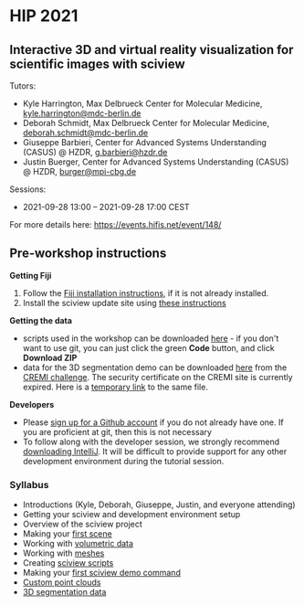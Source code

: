 # HIP 2021

## Interactive 3D and virtual reality visualization for scientific images with sciview

Tutors:

* Kyle Harrington, Max Delbrueck Center for Molecular Medicine, kyle.harrington@mdc-berlin.de
* Deborah Schmidt, Max Delbrueck Center for Molecular Medicine, deborah.schmidt@mdc-berlin.de
* Giuseppe Barbieri, Center for Advanced Systems Understanding (CASUS)
  @ HZDR, g.barbieri@hzdr.de
* Justin Buerger, Center for Advanced Systems Understanding (CASUS)
  @ HZDR, burger@mpi-cbg.de

Sessions:

* 2021-09-28 13:00      –      2021-09-28 17:00 CEST

For more details here: https://events.hifis.net/event/148/

## Pre-workshop instructions

**Getting Fiji**

1. Follow the [Fiji installation instructions](../installation/installing-fiji.md), if it is not already installed.
2. Install the sciview update site using [these instructions](../installation/installing-the-development-sciview-plugin-for-fiji.md)

**Getting the data**

* scripts used in the workshop can be downloaded [here](https://github.com/ida-mdc/sciview-hip-2021) - if you don't want to use git, you can just click the green **Code** button, and click **Download ZIP**
* data for the 3D segmentation demo can be downloaded
  [here](https://cremi.org/static/data/sample_A_20160501.hdf) from the
  [CREMI challenge](https://cremi.org). The security certificate on
 the CREMI site is currently expired. Here is a [temporary link](https://www.dropbox.com/s/nwrcz0cai4f7v4m/sample_A_20160501.hdf?dl=0) to the
 same file.

**Developers**

* Please [sign up for a Github account](https://github.com/join) if you do not already have one. If you are proficient at git, then this is not necessary
* To follow along with the developer session, we strongly recommend [downloading IntelliJ](https://www.jetbrains.com/idea/download/). It will be difficult to provide support for any other development environment during the tutorial session.

### Syllabus

* Introductions \(Kyle, Deborah, Giuseppe, Justin, and everyone attending\)
* Getting your sciview and development environment setup
* Overview of the sciview project
* Making your [first scene](../basics/first-scene.md)
* Working with [volumetric data](../basics/volumetric-data.md)
* Working with [meshes](../basics/mesh-processing.md)
* Creating [sciview scripts](../scripting/first-scripts.md)
* Making your [first sciview demo command](../development/first-demo-command.md)
* [Custom point clouds](../complex-data/point-clouds.md)
* [3D segmentation data](../complex-data/segmentations.md)

